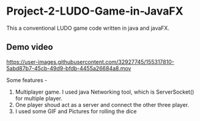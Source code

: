 # Project-2-LUDO-Game-in-JavaFX
This a conventional LUDO game code written in java and javaFX.

## Demo video

https://user-images.githubusercontent.com/32927745/155317810-5abd87b7-45cb-49d9-bfdb-4455a26684a8.mov


Some features -
1) Multiplayer game.
   I used java Networking tool, which is ServerSocket() for multiple player.
2) One player shoud act as a server and connect the other three player.
3) I used some GIF and Pictures for rolling the dice


